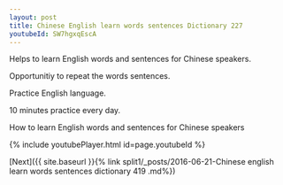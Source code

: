 ```yaml
---
layout: post
title: Chinese English learn words sentences Dictionary 227 
youtubeId: SW7hgxqEscA
---
```

 
 
Helps to learn English words and sentences for Chinese speakers.

Opportunitiy to repeat the words sentences. 

Practice English language. 
 
10 minutes practice every day. 
 
How to learn English words and sentences for Chinese speakers 
 
{% include youtubePlayer.html id=page.youtubeId %}
 
 
[Next]({{ site.baseurl }}{% link  split1/_posts/2016-06-21-Chinese english learn words sentences dictionary 419 .md%})
 
